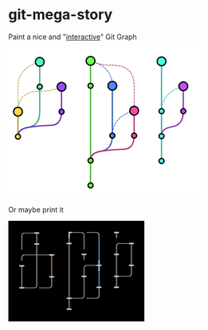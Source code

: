 # git-mega-story
Paint a nice and "[interactive](https://georgi-g.github.io/git-mega-story/)" Git Graph

![](doc/examples.png)

Or maybe print it

![](doc/examples_print.png)

